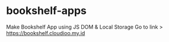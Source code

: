 # bookshelf-apps
Make Bookshelf App using JS DOM &amp; Local Storage
Go to link > https://bookshelf.cloudioo.my.id
